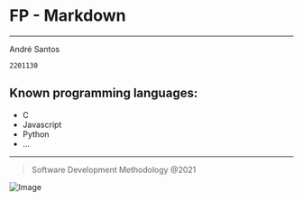 # FP - Markdown
---

André Santos

`2201130`

## Known programming languages:

* C
* Javascript
* Python
* ...

---
> Software Development Methodology @2021

![Image](https://upload.wikimedia.org/wikipedia/commons/thumb/9/9a/Log%C3%B3tipo_Polit%C3%A9cnico_Leiria_01.png/1920px-Log%C3%B3tipo_Polit%C3%A9cnico_Leiria_01.png)